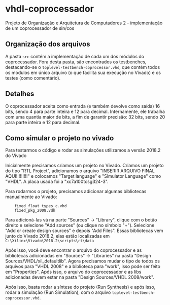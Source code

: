 # vhdl-coprocessador
Projeto de Organização e Arquitetura de Computadores 2 - implementação de um coprocessador de sin/cos

## Organização dos arquivos
A pasta `src` contém a implementação de cada um dos módulos do coprocessador. Fora desta pasta, são encontrados os testbenches, destacando-se o `toplevel-testbench-coprocessor.vhd`, que contém todos os módulos em único arquivo (o que facilita sua execução no Vivado) e os testes (como comentário).

## Detalhes
O coprocessador aceita como entrada (e também devolve como saída) 16 bits, sendo 4 para parte inteira e 12 para decimal. Internamente, ele trabalha com uma quantia maior de bits, a fim de garantir precisão: 32 bits, sendo 20 para parte inteira e 12 para decimal.

## Como simular o projeto no vivado
Para testarmos o código e rodar as simulações utilizamos a versão 2018.2 do Vivado

Inicialmente precisamos criamos um projeto no Vivado. Criamos um projeto do tipo "RTL Project", adicionamos o arquivo "INSERIR ARQUIVO FINAL AQUI!!!!!!!!!" e colocamos "Target language" e "Simulator Language" como "VHDL". A placa usada foi a "xc7a100tcsg324-3".

Para rodarmos o projeto, precisamos adicionar algumas bibliotecas manualmente ao Vivado:
```
	fixed_float_types_c.vhd
	fixed_pkg_2008.vdh
```
Para adicioná-las vá na parte "Sources" -> "Library", clique com o botão direito e selecione "Add sources" (ou clique no símbolo "+"). Selecione "Add or create design sources" e depois "Add Files". Essas bibliotecas vem junto do Vivado 2018.2, elas estão localizadas em `C:\Xilinx\Vivado\2018.2\scripts\rt\data`

Após isso, você deve encontrar o arquivo do coprocessador e as bibliotecas adicionadas em "Sources" -> "Libraries" na pasta "Design Sources/VHDL/xil_defaultlib". Agora precisamos mudar o tipo de todos os arquivos para "VHDL 2008" e a biblioteca para "work", isso pode ser feito em "Properties". Após isso, o arquivo do coprocessador e as libs adicionadas devem estar na pasta "Design Sources/VHDL 2008/work".

Após isso, basta rodar a síntese do projeto (Run Synthesis) e após isso, rodar a simulação (Run Simulation), com o arquivo `toplevel-testbench-coprocessor.vhd`.
